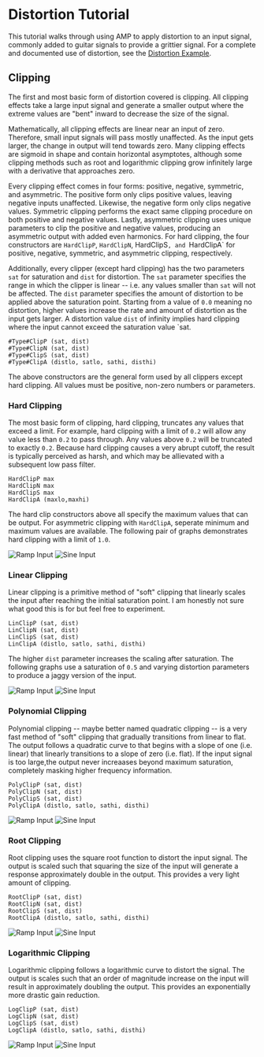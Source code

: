 Distortion Tutorial
===================

This tutorial walks through using AMP to apply distortion to an input signal,
commonly added to guitar signals to provide a grittier signal. For a complete
and documented use of distortion, see the [Distortion
Example](../ex/dist.ml).

## Clipping

The first and most basic form of distortion covered is clipping. All clipping
effects take a large input signal and generate a smaller output where the
extreme values are "bent" inward to decrease the size of the signal.

Mathematically, all clipping effects are linear near an input of zero.
Therefore, small input signals will pass mostly unaffected. As the input gets
larger, the change in output will tend towards zero. Many clipping effects are
sigmoid in shape and contain horizontal asymptotes, although some clipping
methods such as root and logarithmic clipping grow infinitely large with a
derivative that approaches zero.

Every clipping effect comes in four forms: positive, negative, symmetric, and
asymmetric. The positive form only clips positive values, leaving negative
inputs unaffected. Likewise, the negative form only clips negative values.
Symmetric clipping performs the exact same clipping procedure on both positive
and negative values. Lastly, asymmetric clipping uses unique parameters to
clip the positive and negative values, producing an asymmetric output with
added even harmonics. For hard clipping, the four constructors are
`HardClipP`, `HardClipN`, HardClipS`, and `HardClipA` for positive, negative,
symmetric, and asymmetric clipping, respectively.

Additionally, every clipper (except hard clipping) has the two parameters
`sat` for saturation and `dist` for distortion. The `sat` parameter specifies
the range in which the clipper is linear -- i.e. any values smaller than `sat`
will not be affected. The `dist` parameter specifies the amount of distortion
to be applied above the saturation point. Starting from a value of `0.0`
meaning no distortion, higher values increase the rate and amount of
distortion as the input gets larger. A distortion value `dist` of infinity
implies hard clipping where the input cannot exceed the saturation value `sat.

    #Type#ClipP (sat, dist)
    #Type#ClipN (sat, dist)
    #Type#ClipS (sat, dist)
    #Type#ClipA (distlo, satlo, sathi, disthi)

The above constructors are the general form used by all clippers except hard
clipping. All values must be positive, non-zero numbers or parameters.

### Hard Clipping

The most basic form of clipping, hard clipping, truncates any values that
exceed a limit. For example, hard clipping with a limit of `0.2` will allow
any value less than `0.2` to pass through. Any values above `0.2` will be
truncated to exactly `0.2`. Because hard clipping causes a very abrupt cutoff,
the result is typically perceived as harsh, and which may be allievated with a
subsequent low pass filter.

    HardClipP max
    HardClipN max
    HardClipS max
    HardClipA (maxlo,maxhi)

The hard clip constructors above all specify the maximum values that can be
output. For asymmetric clipping with `HardClipA`, seperate minimum and maximum
values are available. The following pair of graphs demonstrates hard clipping
with a limit of `1.0`.

![Ramp Input](fig/dist_hard_ramp.svg)
![Sine Input](fig/dist_hard_sine.svg)

### Linear Clipping

Linear clipping is a primitive method of "soft" clipping that linearly scales
the input after reaching the initial saturation point. I am honestly not sure
what good this is for but feel free to experiment.

    LinClipP (sat, dist)
    LinClipN (sat, dist)
    LinClipS (sat, dist)
    LinClipA (distlo, satlo, sathi, disthi)

The higher `dist` parameter increases the scaling after saturation. The
following graphs use a saturation of `0.5` and varying distortion parameters
to produce a jaggy version of the input.

![Ramp Input](fig/dist_lin_ramp.svg)
![Sine Input](fig/dist_lin_sine.svg)

### Polynomial Clipping

Polynomial clipping -- maybe better named quadratic clipping -- is a very fast
method of "soft" clipping that gradually transitions from linear to flat. The
output follows a quadratic curve to that begins with a slope of one (i.e.
linear) that linearly transitions to a slope of zero (i.e. flat). If the input
signal is too large,the output never increaases beyond maximum saturation,
completely masking higher frequency information.

    PolyClipP (sat, dist)
    PolyClipN (sat, dist)
    PolyClipS (sat, dist)
    PolyClipA (distlo, satlo, sathi, disthi)

![Ramp Input](fig/dist_poly_ramp.svg)
![Sine Input](fig/dist_poly_sine.svg)

### Root Clipping

Root clipping uses the square root function to distort the input signal. The
output is scaled such that squaring the size of the input will generate a
response approximately double in the output. This provides a very light amount
of clipping.

    RootClipP (sat, dist)
    RootClipN (sat, dist)
    RootClipS (sat, dist)
    RootClipA (distlo, satlo, sathi, disthi)

![Ramp Input](fig/dist_root_ramp.svg)
![Sine Input](fig/dist_root_sine.svg)

### Logarithmic Clipping

Logarithmic clipping follows a logarithmic curve to distort the signal. The
output is scales such that an order of magnitude increase on the input will
result in approximately doubling the output. This provides an exponentially
more drastic gain reduction.

    LogClipP (sat, dist)
    LogClipN (sat, dist)
    LogClipS (sat, dist)
    LogClipA (distlo, satlo, sathi, disthi)

![Ramp Input](fig/dist_log_ramp.svg)
![Sine Input](fig/dist_log_sine.svg)
